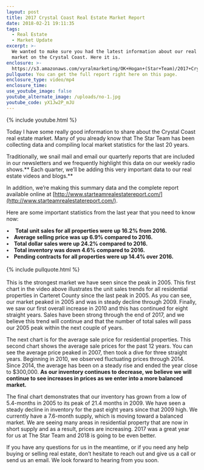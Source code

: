 ```yaml
---
layout: post
title: 2017 Crystal Coast Real Estate Market Report
date: 2018-02-21 19:11:35
tags:
  - Real Estate
  - Market Update
excerpt: >-
  We wanted to make sure you had the latest information about our real estate
  market on the Crystal Coast. Here it is.
enclosure: >-
  https://s3.amazonaws.com/vyralmarketing/OK+Hogan+(Star+Team)/2017+Crystal+Coast+Real+Estate+Market+Report.mp4
pullquote: You can get the full report right here on this page.
enclosure_type: video/mp4
enclosure_time:
use_youtube_image: false
youtube_alternate_image: /uploads/no-1.jpg
youtube_code: yX1Jw2P_mJU
---
```


{% include youtube.html %}

Today I have some really good information to share about the Crystal Coast real estate market. Many of you already know that The Star Team has been collecting data and compiling local market statistics for the last 20 years. &nbsp;

Traditionally, we snail mail and email our quarterly reports that are included in our newsletters and we frequently highlight this data on our weekly radio shows.** Each quarter, we’ll be adding this very important data to our real estate videos and blogs.**

In addition, we’re making this summary data and the complete report available online at [http://www.starteamrealestatereport.com/](http://www.starteamrealestatereport.com/).

Here are some important statistics from the last year that you need to know now:

• &nbsp; &nbsp;**Total unit sales for all properties were up 16.2% from 2016.<br>• &nbsp; &nbsp;Average selling price was up 6.9% compared to 2016.<br>• &nbsp; &nbsp;Total dollar sales were up 24.2% compared to 2016.<br>• &nbsp; &nbsp;Total inventory was down 4.6% compared to 2016.<br>• &nbsp; &nbsp;Pending contracts for all properties were up 14.4% over 2016.**<br><br>{% include pullquote.html %}<br><br>This is the strongest market we have seen since the peak in 2005. This first chart in the video above illustrates the unit sales trends for all residential properties in Carteret County since the last peak in 2005. As you can see, our market peaked in 2005 and was in steady decline through 2009. Finally, we saw our first overall increase in 2010 and this has continued for eight straight years. Sales have been strong through the end of 2017, and we believe this trend will continue and that the number of total sales will pass our 2005 peak within the next couple of years.

The next chart is for the average sale price for residential properties. This second chart shows the average sale prices for the past 12 years. You can see the average price peaked in 2007, then took a dive for three straight years. Beginning in 2010, we observed fluctuating prices through 2014. Since 2014, the average has been on a steady rise and ended the year close to $300,000. **As our inventory continues to decrease, we believe we will continue to see increases in prices as we enter into a more balanced market.**

The final chart demonstrates that our inventory has grown from a low of 5.4-months in 2005 to its peak of 21.4 months in 2009. We have seen a steady decline in inventory for the past eight years since that 2009 high. We currently have a 7.6-month supply, which is moving toward a balanced market. We are seeing many areas in residential property that are now in short supply and as a result, prices are increasing. 2017 was a great year for us at The Star Team and 2018 is going to be even better.&nbsp;

If you have any questions for us in the meantime, or if you need any help buying or selling real estate, don’t hesitate to reach out and give us a call or send us an email. We look forward to hearing from you soon.